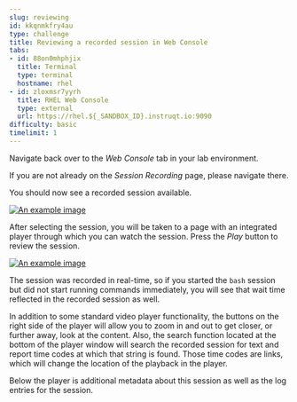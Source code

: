 ```yaml
---
slug: reviewing
id: kkqnmkfry4au
type: challenge
title: Reviewing a recorded session in Web Console
tabs:
- id: 88on0mhphjix
  title: Terminal
  type: terminal
  hostname: rhel
- id: zloxmsr7yyrh
  title: RHEL Web Console
  type: external
  url: https://rhel.${_SANDBOX_ID}.instruqt.io:9090
difficulty: basic
timelimit: 1
---
```


Navigate back over to the *Web Console* tab in your lab environment.

If you are not already on the *Session Recording* page, please navigate there.

You should now see a recorded session available.

<a href="#1">
 <img alt="An example image" src="../assets/recorded-session.png" />
</a>

<a href="#" class="lightbox" id="1">
 <img alt="An example image" src="../assets/recorded-session.png" />
</a>

After selecting the session, you will be taken to a page with an integrated player through which you can watch the session.  Press the *Play* button to review the session.

<a href="#2">
 <img alt="An example image" src="../assets/recorded-session-playback.png" />
</a>

<a href="#" class="lightbox" id="2">
 <img alt="An example image" src="../assets/recorded-session-playback.png" />
</a>

The session was recorded in real-time, so if you started the `bash` session but did not start running commands immediately, you will see that wait time reflected in the recorded session as well.

In addition to some standard video player functionality, the buttons on the right side of the player will allow you to zoom in and out to get closer, or further away, look at the content.  Also, the search function located at the bottom of the player window will search the recorded session for text and report time codes at which that string is found.  Those time codes are links, which will change the location of the playback in the player.

Below the player is additional metadata about this session as well as the log entries for the session.

<style>
.lightbox {
  display: none;
  position: fixed;
  justify-content: center;
  align-items: center;
  z-index: 999;
  top: 0;
  left: 0;
  right: 0;
  bottom: 0;
  padding: 1rem;
  background: rgba(0, 0, 0, 0.8);
}

.lightbox:target {
  display: flex;
}

.lightbox img {
  max-height: 100%;
}
</style>
